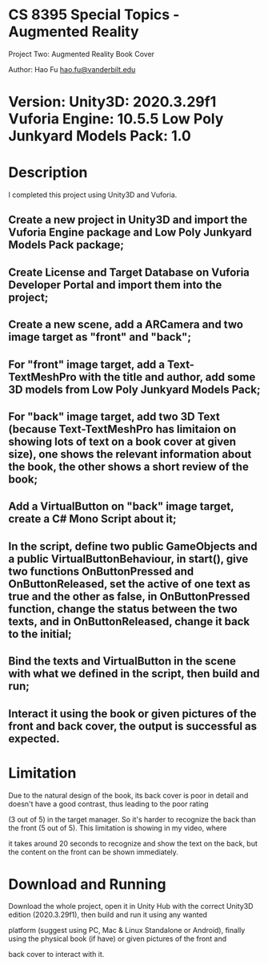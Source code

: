 # CS 8395 Special Topics - Augmented Reality

Project Two: Augmented Reality Book Cover

Author: Hao Fu    hao.fu@vanderbilt.edu

# Version: Unity3D: 2020.3.29f1  Vuforia Engine: 10.5.5  Low Poly Junkyard Models Pack: 1.0

# Description

I completed this project using Unity3D and Vuforia.

## Create a new project in Unity3D and import the Vuforia Engine package and Low Poly Junkyard Models Pack package;

## Create License and Target Database on Vuforia Developer Portal and import them into the project;

## Create a new scene, add a ARCamera and two image target as "front" and "back";

## For "front" image target, add a Text-TextMeshPro with the title and author, add some 3D models from Low Poly Junkyard Models Pack;

## For "back" image target, add two 3D Text (because Text-TextMeshPro has limitaion on showing lots of text on a book cover at given size), one shows the relevant information about the book, the other shows a short review of the book;

## Add a VirtualButton on "back" image target, create a C# Mono Script about it;

## In the script, define two public GameObjects and a public VirtualButtonBehaviour, in start(), give two functions OnButtonPressed and OnButtonReleased, set the active of one text as true and the other as false, in OnButtonPressed function, change the status between the two texts, and in OnButtonReleased, change it back to the initial;

## Bind the texts and VirtualButton in the scene with what we defined in the script, then build and run;

## Interact it using the book or given pictures of the front and back cover, the output is successful as expected.

# Limitation

Due to the natural design of the book, its back cover is poor in detail and doesn't have a good contrast, thus leading to the poor rating 

(3 out of 5) in the target manager. So it's harder to recognize the back than the front (5 out of 5). This limitation is showing in my video, where 

it takes around 20 seconds to recognize and show the text on the back, but the content on the front can be shown immediately.

# Download and Running

Download the whole project, open it in Unity Hub with the correct Unity3D edition (2020.3.29f1), then build and run it using any wanted 

platform (suggest using PC, Mac & Linux Standalone or Android), finally using the physical book (if have) or given pictures of the front and 

back cover to interact with it. 
